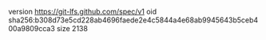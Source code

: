 version https://git-lfs.github.com/spec/v1
oid sha256:b308d73e5cd228ab4696faede2e4c5844a4e68ab9945643b5ceb400a9809cca3
size 2138
